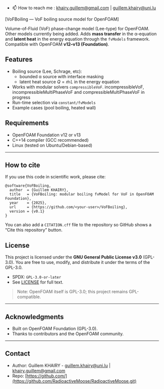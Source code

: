 - 📫 How to reach me : khairy.guillem@gmail.com | guillem.khairy@uni.lu

[VoFBoiling — VoF boiling source model for OpenFOAM]

Volume-of-Fluid (VoF) phase-change model (Lee-type) for OpenFOAM. Other models currently being added.
Adds **mass transfer** in the α-equation and **latent heat** in the energy equation through the `fvModels` framework. Compatible with OpenFOAM **v12–v13 (Foundation)**.

## Features

- Boiling source (Lee, Schrage, etc):
  * bounded α source with interface masking
  * latent heat source $Q=\dot m\,L$ in the energy equation
- Works with modular solvers `compressibleVoF`. incompressibleVoF, incompressibleMultiPhaseVoF and compressibleMultiPhaseVoF in progress
- Run-time selection via `constant/fvModels`
- Example cases (pool boiling, heated wall)

## Requirements

* OpenFOAM Foundation v12 or v13
* C++14 compiler (GCC recommended)
* Linux (tested on Ubuntu/Debian-based)

---

## How to cite

If you use this code in scientific work, please cite:
```
@software{VoFBoiling,
  author  = {Guillem KHAIRY},
  title   = {VoFBoiling: modular boiling fvModel for VoF in OpenFOAM Foundation},
  year    = {2025},
  url     = {https://github.com/<your-user>/VoFBoiling},
  version = {v0.1}
}
```
You can also add a `CITATION.cff` file to the repository so GitHub shows a “Cite this repository” button.

## License

This project is licensed under the **GNU General Public License v3.0** (GPL-3.0).
You are free to use, modify, and distribute it under the terms of the GPL-3.0.

* SPDX: `GPL-3.0-or-later`
* See [LICENSE](./LICENSE) for full text.

> Note: OpenFOAM itself is GPL-3.0; this project remains GPL-compatible.

---

## Acknowledgments

* Built on OpenFOAM Foundation (GPL-3.0).
* Thanks to contributors and the OpenFOAM community.

---

## Contact

* Author: Guillem KHAIRY - guillem.khairy@uni.lu | khairy.guillem@gmail.com
* Repo: [https://github.com/](https://github.com/RadioactiveMoose/RadioactiveMoose.git)

